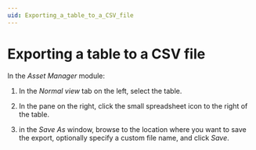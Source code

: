 ```yaml
---
uid: Exporting_a_table_to_a_CSV_file
---
```


# Exporting a table to a CSV file

In the *Asset Manager* module:

1. In the *Normal view* tab on the left, select the table.

2. In the pane on the right, click the small spreadsheet icon to the right of the table.

3. in the *Save As* window, browse to the location where you want to save the export, optionally specify a custom file name, and click *Save*.
